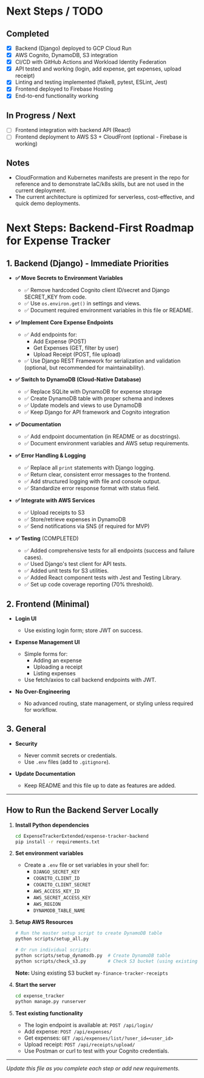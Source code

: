# Next Steps / TODO

## Completed

- [x] Backend (Django) deployed to GCP Cloud Run
- [x] AWS Cognito, DynamoDB, S3 integration
- [x] CI/CD with GitHub Actions and Workload Identity Federation
- [x] API tested and working (login, add expense, get expenses, upload receipt)
- [x] Linting and testing implemented (flake8, pytest, ESLint, Jest)
- [x] Frontend deployed to Firebase Hosting
- [x] End-to-end functionality working

## In Progress / Next

- [ ] Frontend integration with backend API (React)
- [ ] Frontend deployment to AWS S3 + CloudFront (optional - Firebase is working)

## Notes

- CloudFormation and Kubernetes manifests are present in the repo for reference and to demonstrate IaC/k8s skills, but are not used in the current deployment.
- The current architecture is optimized for serverless, cost-effective, and quick demo deployments.

# Next Steps: Backend-First Roadmap for Expense Tracker

## 1. Backend (Django) - Immediate Priorities

- **✅ Move Secrets to Environment Variables**

  - ✅ Remove hardcoded Cognito client ID/secret and Django SECRET_KEY from code.
  - ✅ Use `os.environ.get()` in settings and views.
  - ✅ Document required environment variables in this file or README.

- **✅ Implement Core Expense Endpoints**

  - ✅ Add endpoints for:
    - Add Expense (POST)
    - Get Expenses (GET, filter by user)
    - Upload Receipt (POST, file upload)
  - ✅ Use Django REST Framework for serialization and validation (optional, but recommended for maintainability).

- **✅ Switch to DynamoDB (Cloud-Native Database)**

  - ✅ Replace SQLite with DynamoDB for expense storage
  - ✅ Create DynamoDB table with proper schema and indexes
  - ✅ Update models and views to use DynamoDB
  - ✅ Keep Django for API framework and Cognito integration

- **✅ Documentation**

  - ✅ Add endpoint documentation (in README or as docstrings).
  - ✅ Document environment variables and AWS setup requirements.

- **✅ Error Handling & Logging**

  - ✅ Replace all `print` statements with Django logging.
  - ✅ Return clear, consistent error messages to the frontend.
  - ✅ Add structured logging with file and console output.
  - ✅ Standardize error response format with status field.

- **✅ Integrate with AWS Services**

  - ✅ Upload receipts to S3
  - ✅ Store/retrieve expenses in DynamoDB
  - ✅ Send notifications via SNS (if required for MVP)

- **✅ Testing** (COMPLETED)
  - ✅ Added comprehensive tests for all endpoints (success and failure cases).
  - ✅ Used Django's test client for API tests.
  - ✅ Added unit tests for S3 utilities.
  - ✅ Added React component tests with Jest and Testing Library.
  - ✅ Set up code coverage reporting (70% threshold).

## 2. Frontend (Minimal)

- **Login UI**

  - Use existing login form; store JWT on success.

- **Expense Management UI**

  - Simple forms for:
    - Adding an expense
    - Uploading a receipt
    - Listing expenses
  - Use fetch/axios to call backend endpoints with JWT.

- **No Over-Engineering**
  - No advanced routing, state management, or styling unless required for workflow.

## 3. General

- **Security**

  - Never commit secrets or credentials.
  - Use `.env` files (add to `.gitignore`).

- **Update Documentation**
  - Keep README and this file up to date as features are added.

---

## How to Run the Backend Server Locally

1. **Install Python dependencies**

   ```bash
   cd ExpenseTrackerExtended/expense-tracker-backend
   pip install -r requirements.txt
   ```

2. **Set environment variables**

   - Create a `.env` file or set variables in your shell for:
     - `DJANGO_SECRET_KEY`
     - `COGNITO_CLIENT_ID`
     - `COGNITO_CLIENT_SECRET`
     - `AWS_ACCESS_KEY_ID`
     - `AWS_SECRET_ACCESS_KEY`
     - `AWS_REGION`
     - `DYNAMODB_TABLE_NAME`

3. **Setup AWS Resources**

   ```bash
   # Run the master setup script to create DynamoDB table
   python scripts/setup_all.py

   # Or run individual scripts:
   python scripts/setup_dynamodb.py  # Create DynamoDB table
   python scripts/check_s3.py        # Check S3 bucket (using existing bucket)
   ```

   **Note:** Using existing S3 bucket `my-finance-tracker-receipts`

4. **Start the server**

   ```bash
   cd expense_tracker
   python manage.py runserver
   ```

5. **Test existing functionality**
   - The login endpoint is available at: `POST /api/login/`
   - Add expense: `POST /api/expenses/`
   - Get expenses: `GET /api/expenses/list/?user_id=<user_id>`
   - Upload receipt: `POST /api/receipts/upload/`
   - Use Postman or curl to test with your Cognito credentials.

---

_Update this file as you complete each step or add new requirements._
